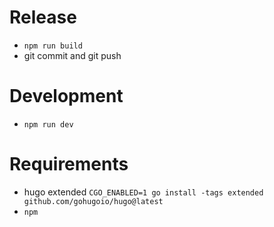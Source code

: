 # Release

* `npm run build`
* git commit and git push

# Development

* `npm run dev`

# Requirements

* hugo extended `CGO_ENABLED=1 go install -tags extended github.com/gohugoio/hugo@latest`
* `npm`
